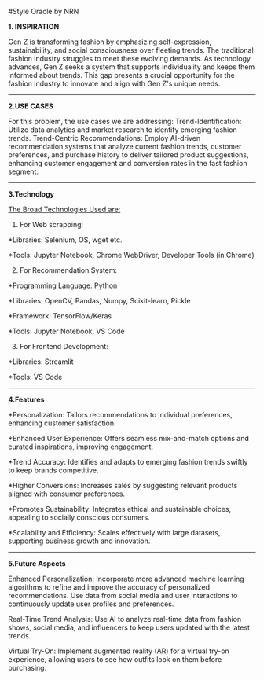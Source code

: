 #Style Oracle by NRN

**1. INSPIRATION**

Gen Z is transforming fashion by emphasizing self-expression, sustainability, and social consciousness over fleeting trends. The traditional fashion industry struggles to meet these evolving demands. As technology advances, Gen Z seeks a system that supports individuality and keeps them informed about trends. This gap presents a crucial opportunity for the fashion industry to innovate and align with Gen Z's unique needs.
***
**2.USE CASES**

For this problem, the use cases we are addressing:
Trend-Identification: Utilize data analytics and market research to identify emerging fashion trends.
Trend-Centric Recommendations: Employ AI-driven recommendation systems that analyze current fashion trends, customer preferences, and purchase history to deliver tailored product suggestions, enhancing customer engagement and conversion rates in the fast fashion segment.
***
**3.Technology**

<u>The Broad Technologies Used  are:</u>

1. For Web scrapping: 

*Libraries: Selenium, OS, wget etc.

*Tools: Jupyter Notebook, Chrome WebDriver, Developer Tools (in Chrome)

2. For Recommendation System:

*Programming Language: Python

*Libraries: OpenCV, Pandas, Numpy, Scikit-learn, Pickle

*Framework: TensorFlow/Keras

*Tools: Jupyter Notebook, VS Code

3. For Frontend Development:

*Libraries: Streamlit

*Tools: VS Code
***
**4.Features**

*Personalization: Tailors recommendations to individual preferences, enhancing customer satisfaction.

*Enhanced User Experience: Offers seamless mix-and-match options and curated inspirations, improving engagement.

*Trend Accuracy: Identifies and adapts to emerging fashion trends swiftly to keep brands competitive.

*Higher Conversions: Increases sales by suggesting relevant products aligned with consumer preferences.

*Promotes Sustainability: Integrates ethical and sustainable choices, appealing to socially conscious consumers.

*Scalability and Efficiency: Scales effectively with large datasets, supporting business growth and innovation.

***
**5.Future Aspects**

Enhanced Personalization:
Incorporate more advanced machine learning algorithms to refine and improve the accuracy of personalized recommendations.
Use data from social media and user interactions to continuously update user profiles and preferences.

Real-Time Trend Analysis:
Use AI to analyze real-time data from fashion shows, social media, and influencers to keep users updated with the latest trends.

Virtual Try-On:
Implement augmented reality (AR) for a virtual try-on experience, allowing users to see how outfits look on them before purchasing.













